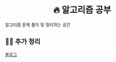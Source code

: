 <h1 align="center">🔥 알고리즘 공부</h1>

알고리즘 문제 풀이 및 정리하는 공간
## 💁‍♂️ 추가 정리
[블로그](https://jewon-fe.oopy.io/study/algorithm)
